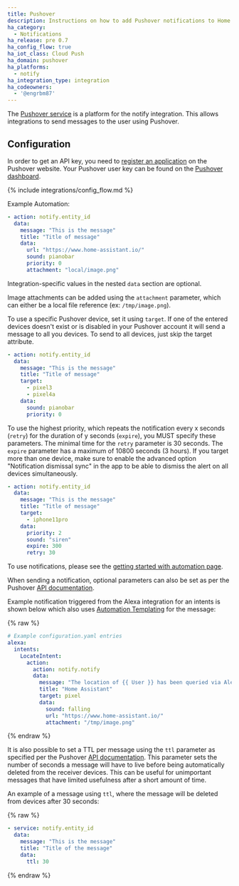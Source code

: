 ```yaml
---
title: Pushover
description: Instructions on how to add Pushover notifications to Home Assistant.
ha_category:
  - Notifications
ha_release: pre 0.7
ha_config_flow: true
ha_iot_class: Cloud Push
ha_domain: pushover
ha_platforms:
  - notify
ha_integration_type: integration
ha_codeowners:
  - '@engrbm87'
---
```


The [Pushover service](https://pushover.net/) is a platform for the notify integration. This allows integrations to send messages to the user using Pushover.

## Configuration

In order to get an API key, you need to [register an application](https://pushover.net/apps/clone/home_assistant) on the Pushover website. Your Pushover user key can be found on the [Pushover dashboard](https://pushover.net/dashboard).

{% include integrations/config_flow.md %}

Example Automation:

```yaml
- action: notify.entity_id
  data:
    message: "This is the message"
    title: "Title of message"
    data:
      url: "https://www.home-assistant.io/"
      sound: pianobar
      priority: 0
      attachment: "local/image.png"
```

Integration-specific values in the nested `data` section are optional.

Image attachments can be added using the `attachment` parameter, which can either be a local file reference (ex: `/tmp/image.png`).

To use a specific Pushover device, set it using `target`. If one of the entered devices doesn't exist or is disabled in your Pushover account it will send a message to all you devices. To send to all devices, just skip the target attribute.

```yaml
- action: notify.entity_id
  data:
    message: "This is the message"
    title: "Title of message"
    target:
      - pixel3
      - pixel4a
    data:
      sound: pianobar
      priority: 0
```

To use the highest priority, which repeats the notification every x seconds (`retry`) for the duration of y seconds (`expire`), you MUST specify these parameters. The minimal time for the `retry` parameter is 30 seconds. The `expire` parameter has a maximum of 10800 seconds (3 hours). If you target more than one device, make sure to enable the advanced option "Notification dismissal sync" in the app to be able to dismiss the alert on all devices simultaneously.

```yaml
- action: notify.entity_id
  data:
    message: "This is the message"
    title: "Title of message"
    target:
      - iphone11pro
    data:
      priority: 2
      sound: "siren"
      expire: 300
      retry: 30
```

To use notifications, please see the [getting started with automation page](/getting-started/automation/).

When sending a notification, optional parameters can also be set as per the Pushover [API documentation](https://pushover.net/api).

Example notification triggered from the Alexa integration for an intents is shown below which also uses [Automation Templating](/getting-started/automation-templating/) for the message:

{% raw %}

```yaml
# Example configuration.yaml entries
alexa:
  intents:
    LocateIntent:
      action:
        action: notify.notify
        data:
          message: "The location of {{ User }} has been queried via Alexa."
          title: "Home Assistant"
          target: pixel
          data:
            sound: falling
            url: "https://www.home-assistant.io/"
            attachment: "/tmp/image.png"
```

{% endraw %}

It is also possible to set a TTL per message using the `ttl` parameter as specified per the Pushover [API documentation](https://pushover.net/api#ttl). This parameter sets the number of seconds a message will have to live before being automatically deleted from the receiver devices. This can be useful for unimportant messages that have limited usefulness after a short amount of time. 

An example of a message using `ttl`, where the message will be deleted from devices after 30 seconds:

{% raw %}

```yaml
- service: notify.entity_id
  data:
    message: "This is the message"
    title: "Title of the message"
    data:
	  ttl: 30
```

{% endraw %}
